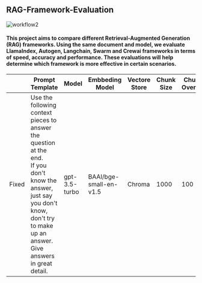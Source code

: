 ## RAG-Framework-Evaluation

![workflow2](https://github.com/user-attachments/assets/c766cd45-2b55-41db-9929-a6c0d1fae8e7)

#### This project aims to compare different Retrieval-Augmented Generation (RAG) frameworks. Using the same document and model, we evaluate LlamaIndex, Autogen, Langchain, Swarm and Crewai frameworks in terms of speed, accuracy and performance. These evaluations will help determine which framework is more effective in certain scenarios.




|       | Prompt Template | Model | Embbeding Model | Vectore Store | Chunk Size | Chunk Overlap |
|-------|-----------------|-------|-----------------|---------------|------------|---------------|
| Fixed | Use the following context pieces to answer the question at the end.<br> If you don't know the answer, just say you don't know, don't try to make up an answer.<br> Give answers in great detail. |gpt-3.5-turbo|BAAI/bge-small-en-v1.5|Chroma|1000|100|


